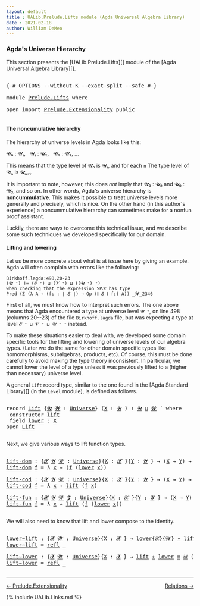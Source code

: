 ```yaml
---
layout: default
title : UALib.Prelude.Lifts module (Agda Universal Algebra Library)
date : 2021-02-18
author: William DeMeo
---
```


### <a id="agdas-universe-hierarchy">Agda's Universe Hierarchy</a>

This section presents the [UALib.Prelude.Lifts][] module of the [Agda Universal Algebra Library][].

<pre class="Agda">

<a id="317" class="Symbol">{-#</a> <a id="321" class="Keyword">OPTIONS</a> <a id="329" class="Pragma">--without-K</a> <a id="341" class="Pragma">--exact-split</a> <a id="355" class="Pragma">--safe</a> <a id="362" class="Symbol">#-}</a>

<a id="367" class="Keyword">module</a> <a id="374" href="Prelude.Lifts.html" class="Module">Prelude.Lifts</a> <a id="388" class="Keyword">where</a>

<a id="395" class="Keyword">open</a> <a id="400" class="Keyword">import</a> <a id="407" href="Prelude.Extensionality.html" class="Module">Prelude.Extensionality</a> <a id="430" class="Keyword">public</a>

</pre>

#### The noncumulative hierarchy

The hierarchy of universe levels in Agda looks like this:

𝓤₀ : 𝓤₁, &nbsp; 𝓤₁ : 𝓤₂, &nbsp; 𝓤₂ : 𝓤₃, …

This means that the type level of 𝓤₀ is 𝓤₁, and for each `n` The type level of 𝓤ₙ is 𝓤ₙ₊₁.

It is important to note, however, this does *not* imply that 𝓤₀ : 𝓤₂ and 𝓤₀ : 𝓤₃, and so on.  In other words, Agda's universe hierarchy is **noncummulative**.  This makes it possible to treat universe levels more generally and precisely, which is nice. On the other hand (in this author's experience) a noncummulative hierarchy can sometimes make for a nonfun proof assistant.

Luckily, there are ways to overcome this technical issue, and we describe some such techniques we developed specifically for our domain.

#### Lifting and lowering

Let us be more concrete about what is at issue here by giving an example. Agda will often complain with errors like the following:

```
Birkhoff.lagda:498,20-23
(𝓤 ⁺) != (𝓞 ⁺) ⊔ (𝓥 ⁺) ⊔ ((𝓤 ⁺) ⁺)
when checking that the expression SP𝒦 has type
Pred (Σ (λ A → (f₁ : ∣ 𝑆 ∣) → Op (∥ 𝑆 ∥ f₁) A)) _𝓦_2346
```

First of all, we must know how to interpret such errors. The one above means that Agda encountered a type at universe level `𝓤 ⁺`, on line 498 (columns 20--23) of the file `Birkhoff.lagda` file, but was expecting a type at level `𝓞 ⁺ ⊔ 𝓥 ⁺ ⊔ 𝓤 ⁺ ⁺` instead.

To make these situations easier to deal with, we developed some domain specific tools for the lifting and lowering of universe levels of our algebra types. (Later we do the same for other domain specific types like homomorphisms, subalgebras, products, etc).  Of course, this must be done carefully to avoid making the type theory inconsistent.  In particular, we cannot lower the level of a type unless it was previously lifted to a (higher than necessary) universe level.

A general `Lift` record type, similar to the one found in the [Agda Standard Library][] (in the `Level` module), is defined as follows.

<pre class="Agda">

<a id="2411" class="Keyword">record</a> <a id="Lift"></a><a id="2418" href="Prelude.Lifts.html#2418" class="Record">Lift</a> <a id="2423" class="Symbol">{</a><a id="2424" href="Prelude.Lifts.html#2424" class="Bound">𝓤</a> <a id="2426" href="Prelude.Lifts.html#2426" class="Bound">𝓦</a> <a id="2428" class="Symbol">:</a> <a id="2430" href="universes.html#551" class="Postulate">Universe</a><a id="2438" class="Symbol">}</a> <a id="2440" class="Symbol">(</a><a id="2441" href="Prelude.Lifts.html#2441" class="Bound">X</a> <a id="2443" class="Symbol">:</a> <a id="2445" href="Prelude.Lifts.html#2424" class="Bound">𝓤</a> <a id="2447" href="universes.html#758" class="Function Operator">̇</a><a id="2448" class="Symbol">)</a> <a id="2450" class="Symbol">:</a> <a id="2452" href="Prelude.Lifts.html#2424" class="Bound">𝓤</a> <a id="2454" href="Agda.Primitive.html#636" class="Primitive Operator">⊔</a> <a id="2456" href="Prelude.Lifts.html#2426" class="Bound">𝓦</a> <a id="2458" href="universes.html#758" class="Function Operator">̇</a>  <a id="2461" class="Keyword">where</a>
 <a id="2468" class="Keyword">constructor</a> <a id="lift"></a><a id="2480" href="Prelude.Lifts.html#2480" class="InductiveConstructor">lift</a>
 <a id="2486" class="Keyword">field</a> <a id="Lift.lower"></a><a id="2492" href="Prelude.Lifts.html#2492" class="Field">lower</a> <a id="2498" class="Symbol">:</a> <a id="2500" href="Prelude.Lifts.html#2441" class="Bound">X</a>
<a id="2502" class="Keyword">open</a> <a id="2507" href="Prelude.Lifts.html#2418" class="Module">Lift</a>

</pre>

Next, we give various ways to lift function types.

<pre class="Agda">

<a id="lift-dom"></a><a id="2591" href="Prelude.Lifts.html#2591" class="Function">lift-dom</a> <a id="2600" class="Symbol">:</a> <a id="2602" class="Symbol">{</a><a id="2603" href="Prelude.Lifts.html#2603" class="Bound">𝓧</a> <a id="2605" href="Prelude.Lifts.html#2605" class="Bound">𝓨</a> <a id="2607" href="Prelude.Lifts.html#2607" class="Bound">𝓦</a> <a id="2609" class="Symbol">:</a> <a id="2611" href="universes.html#551" class="Postulate">Universe</a><a id="2619" class="Symbol">}{</a><a id="2621" href="Prelude.Lifts.html#2621" class="Bound">X</a> <a id="2623" class="Symbol">:</a> <a id="2625" href="Prelude.Lifts.html#2603" class="Bound">𝓧</a> <a id="2627" href="universes.html#758" class="Function Operator">̇</a><a id="2628" class="Symbol">}{</a><a id="2630" href="Prelude.Lifts.html#2630" class="Bound">Y</a> <a id="2632" class="Symbol">:</a> <a id="2634" href="Prelude.Lifts.html#2605" class="Bound">𝓨</a> <a id="2636" href="universes.html#758" class="Function Operator">̇</a><a id="2637" class="Symbol">}</a> <a id="2639" class="Symbol">→</a> <a id="2641" class="Symbol">(</a><a id="2642" href="Prelude.Lifts.html#2621" class="Bound">X</a> <a id="2644" class="Symbol">→</a> <a id="2646" href="Prelude.Lifts.html#2630" class="Bound">Y</a><a id="2647" class="Symbol">)</a> <a id="2649" class="Symbol">→</a> <a id="2651" class="Symbol">(</a><a id="2652" href="Prelude.Lifts.html#2418" class="Record">Lift</a><a id="2656" class="Symbol">{</a><a id="2657" href="Prelude.Lifts.html#2603" class="Bound">𝓧</a><a id="2658" class="Symbol">}{</a><a id="2660" href="Prelude.Lifts.html#2607" class="Bound">𝓦</a><a id="2661" class="Symbol">}</a> <a id="2663" href="Prelude.Lifts.html#2621" class="Bound">X</a> <a id="2665" class="Symbol">→</a> <a id="2667" href="Prelude.Lifts.html#2630" class="Bound">Y</a><a id="2668" class="Symbol">)</a>
<a id="2670" href="Prelude.Lifts.html#2591" class="Function">lift-dom</a> <a id="2679" href="Prelude.Lifts.html#2679" class="Bound">f</a> <a id="2681" class="Symbol">=</a> <a id="2683" class="Symbol">λ</a> <a id="2685" href="Prelude.Lifts.html#2685" class="Bound">x</a> <a id="2687" class="Symbol">→</a> <a id="2689" class="Symbol">(</a><a id="2690" href="Prelude.Lifts.html#2679" class="Bound">f</a> <a id="2692" class="Symbol">(</a><a id="2693" href="Prelude.Lifts.html#2492" class="Field">lower</a> <a id="2699" href="Prelude.Lifts.html#2685" class="Bound">x</a><a id="2700" class="Symbol">))</a>

<a id="lift-cod"></a><a id="2704" href="Prelude.Lifts.html#2704" class="Function">lift-cod</a> <a id="2713" class="Symbol">:</a> <a id="2715" class="Symbol">{</a><a id="2716" href="Prelude.Lifts.html#2716" class="Bound">𝓧</a> <a id="2718" href="Prelude.Lifts.html#2718" class="Bound">𝓨</a> <a id="2720" href="Prelude.Lifts.html#2720" class="Bound">𝓦</a> <a id="2722" class="Symbol">:</a> <a id="2724" href="universes.html#551" class="Postulate">Universe</a><a id="2732" class="Symbol">}{</a><a id="2734" href="Prelude.Lifts.html#2734" class="Bound">X</a> <a id="2736" class="Symbol">:</a> <a id="2738" href="Prelude.Lifts.html#2716" class="Bound">𝓧</a> <a id="2740" href="universes.html#758" class="Function Operator">̇</a><a id="2741" class="Symbol">}{</a><a id="2743" href="Prelude.Lifts.html#2743" class="Bound">Y</a> <a id="2745" class="Symbol">:</a> <a id="2747" href="Prelude.Lifts.html#2718" class="Bound">𝓨</a> <a id="2749" href="universes.html#758" class="Function Operator">̇</a><a id="2750" class="Symbol">}</a> <a id="2752" class="Symbol">→</a> <a id="2754" class="Symbol">(</a><a id="2755" href="Prelude.Lifts.html#2734" class="Bound">X</a> <a id="2757" class="Symbol">→</a> <a id="2759" href="Prelude.Lifts.html#2743" class="Bound">Y</a><a id="2760" class="Symbol">)</a> <a id="2762" class="Symbol">→</a> <a id="2764" class="Symbol">(</a><a id="2765" href="Prelude.Lifts.html#2734" class="Bound">X</a> <a id="2767" class="Symbol">→</a> <a id="2769" href="Prelude.Lifts.html#2418" class="Record">Lift</a><a id="2773" class="Symbol">{</a><a id="2774" href="Prelude.Lifts.html#2718" class="Bound">𝓨</a><a id="2775" class="Symbol">}{</a><a id="2777" href="Prelude.Lifts.html#2720" class="Bound">𝓦</a><a id="2778" class="Symbol">}</a> <a id="2780" href="Prelude.Lifts.html#2743" class="Bound">Y</a><a id="2781" class="Symbol">)</a>
<a id="2783" href="Prelude.Lifts.html#2704" class="Function">lift-cod</a> <a id="2792" href="Prelude.Lifts.html#2792" class="Bound">f</a> <a id="2794" class="Symbol">=</a> <a id="2796" class="Symbol">λ</a> <a id="2798" href="Prelude.Lifts.html#2798" class="Bound">x</a> <a id="2800" class="Symbol">→</a> <a id="2802" href="Prelude.Lifts.html#2480" class="InductiveConstructor">lift</a> <a id="2807" class="Symbol">(</a><a id="2808" href="Prelude.Lifts.html#2792" class="Bound">f</a> <a id="2810" href="Prelude.Lifts.html#2798" class="Bound">x</a><a id="2811" class="Symbol">)</a>

<a id="lift-fun"></a><a id="2814" href="Prelude.Lifts.html#2814" class="Function">lift-fun</a> <a id="2823" class="Symbol">:</a> <a id="2825" class="Symbol">{</a><a id="2826" href="Prelude.Lifts.html#2826" class="Bound">𝓧</a> <a id="2828" href="Prelude.Lifts.html#2828" class="Bound">𝓨</a> <a id="2830" href="Prelude.Lifts.html#2830" class="Bound">𝓦</a> <a id="2832" href="Prelude.Lifts.html#2832" class="Bound">𝓩</a> <a id="2834" class="Symbol">:</a> <a id="2836" href="universes.html#551" class="Postulate">Universe</a><a id="2844" class="Symbol">}{</a><a id="2846" href="Prelude.Lifts.html#2846" class="Bound">X</a> <a id="2848" class="Symbol">:</a> <a id="2850" href="Prelude.Lifts.html#2826" class="Bound">𝓧</a> <a id="2852" href="universes.html#758" class="Function Operator">̇</a><a id="2853" class="Symbol">}{</a><a id="2855" href="Prelude.Lifts.html#2855" class="Bound">Y</a> <a id="2857" class="Symbol">:</a> <a id="2859" href="Prelude.Lifts.html#2828" class="Bound">𝓨</a> <a id="2861" href="universes.html#758" class="Function Operator">̇</a><a id="2862" class="Symbol">}</a> <a id="2864" class="Symbol">→</a> <a id="2866" class="Symbol">(</a><a id="2867" href="Prelude.Lifts.html#2846" class="Bound">X</a> <a id="2869" class="Symbol">→</a> <a id="2871" href="Prelude.Lifts.html#2855" class="Bound">Y</a><a id="2872" class="Symbol">)</a> <a id="2874" class="Symbol">→</a> <a id="2876" class="Symbol">(</a><a id="2877" href="Prelude.Lifts.html#2418" class="Record">Lift</a><a id="2881" class="Symbol">{</a><a id="2882" href="Prelude.Lifts.html#2826" class="Bound">𝓧</a><a id="2883" class="Symbol">}{</a><a id="2885" href="Prelude.Lifts.html#2830" class="Bound">𝓦</a><a id="2886" class="Symbol">}</a> <a id="2888" href="Prelude.Lifts.html#2846" class="Bound">X</a> <a id="2890" class="Symbol">→</a> <a id="2892" href="Prelude.Lifts.html#2418" class="Record">Lift</a><a id="2896" class="Symbol">{</a><a id="2897" href="Prelude.Lifts.html#2828" class="Bound">𝓨</a><a id="2898" class="Symbol">}{</a><a id="2900" href="Prelude.Lifts.html#2832" class="Bound">𝓩</a><a id="2901" class="Symbol">}</a> <a id="2903" href="Prelude.Lifts.html#2855" class="Bound">Y</a><a id="2904" class="Symbol">)</a>
<a id="2906" href="Prelude.Lifts.html#2814" class="Function">lift-fun</a> <a id="2915" href="Prelude.Lifts.html#2915" class="Bound">f</a> <a id="2917" class="Symbol">=</a> <a id="2919" class="Symbol">λ</a> <a id="2921" href="Prelude.Lifts.html#2921" class="Bound">x</a> <a id="2923" class="Symbol">→</a> <a id="2925" href="Prelude.Lifts.html#2480" class="InductiveConstructor">lift</a> <a id="2930" class="Symbol">(</a><a id="2931" href="Prelude.Lifts.html#2915" class="Bound">f</a> <a id="2933" class="Symbol">(</a><a id="2934" href="Prelude.Lifts.html#2492" class="Field">lower</a> <a id="2940" href="Prelude.Lifts.html#2921" class="Bound">x</a><a id="2941" class="Symbol">))</a>

</pre>

We will also need to know that lift and lower compose to the identity.

<pre class="Agda">

<a id="lower∼lift"></a><a id="3043" href="Prelude.Lifts.html#3043" class="Function">lower∼lift</a> <a id="3054" class="Symbol">:</a> <a id="3056" class="Symbol">{</a><a id="3057" href="Prelude.Lifts.html#3057" class="Bound">𝓧</a> <a id="3059" href="Prelude.Lifts.html#3059" class="Bound">𝓦</a> <a id="3061" class="Symbol">:</a> <a id="3063" href="universes.html#551" class="Postulate">Universe</a><a id="3071" class="Symbol">}{</a><a id="3073" href="Prelude.Lifts.html#3073" class="Bound">X</a> <a id="3075" class="Symbol">:</a> <a id="3077" href="Prelude.Lifts.html#3057" class="Bound">𝓧</a> <a id="3079" href="universes.html#758" class="Function Operator">̇</a><a id="3080" class="Symbol">}</a> <a id="3082" class="Symbol">→</a> <a id="3084" href="Prelude.Lifts.html#2492" class="Field">lower</a><a id="3089" class="Symbol">{</a><a id="3090" href="Prelude.Lifts.html#3057" class="Bound">𝓧</a><a id="3091" class="Symbol">}{</a><a id="3093" href="Prelude.Lifts.html#3059" class="Bound">𝓦</a><a id="3094" class="Symbol">}</a> <a id="3096" href="MGS-MLTT.html#3813" class="Function Operator">∘</a> <a id="3098" href="Prelude.Lifts.html#2480" class="InductiveConstructor">lift</a> <a id="3103" href="Prelude.Inverses.html#560" class="Datatype Operator">≡</a> <a id="3105" href="MGS-MLTT.html#3778" class="Function">𝑖𝑑</a> <a id="3108" href="Prelude.Lifts.html#3073" class="Bound">X</a>
<a id="3110" href="Prelude.Lifts.html#3043" class="Function">lower∼lift</a> <a id="3121" class="Symbol">=</a> <a id="3123" href="Prelude.Equality.html#1961" class="InductiveConstructor">refl</a> <a id="3128" class="Symbol">_</a>

<a id="lift∼lower"></a><a id="3131" href="Prelude.Lifts.html#3131" class="Function">lift∼lower</a> <a id="3142" class="Symbol">:</a> <a id="3144" class="Symbol">{</a><a id="3145" href="Prelude.Lifts.html#3145" class="Bound">𝓧</a> <a id="3147" href="Prelude.Lifts.html#3147" class="Bound">𝓦</a> <a id="3149" class="Symbol">:</a> <a id="3151" href="universes.html#551" class="Postulate">Universe</a><a id="3159" class="Symbol">}{</a><a id="3161" href="Prelude.Lifts.html#3161" class="Bound">X</a> <a id="3163" class="Symbol">:</a> <a id="3165" href="Prelude.Lifts.html#3145" class="Bound">𝓧</a> <a id="3167" href="universes.html#758" class="Function Operator">̇</a><a id="3168" class="Symbol">}</a> <a id="3170" class="Symbol">→</a> <a id="3172" href="Prelude.Lifts.html#2480" class="InductiveConstructor">lift</a> <a id="3177" href="MGS-MLTT.html#3813" class="Function Operator">∘</a> <a id="3179" href="Prelude.Lifts.html#2492" class="Field">lower</a> <a id="3185" href="Prelude.Inverses.html#560" class="Datatype Operator">≡</a> <a id="3187" href="MGS-MLTT.html#3778" class="Function">𝑖𝑑</a> <a id="3190" class="Symbol">(</a><a id="3191" href="Prelude.Lifts.html#2418" class="Record">Lift</a><a id="3195" class="Symbol">{</a><a id="3196" href="Prelude.Lifts.html#3145" class="Bound">𝓧</a><a id="3197" class="Symbol">}{</a><a id="3199" href="Prelude.Lifts.html#3147" class="Bound">𝓦</a><a id="3200" class="Symbol">}</a> <a id="3202" href="Prelude.Lifts.html#3161" class="Bound">X</a><a id="3203" class="Symbol">)</a>
<a id="3205" href="Prelude.Lifts.html#3131" class="Function">lift∼lower</a> <a id="3216" class="Symbol">=</a> <a id="3218" href="Prelude.Equality.html#1961" class="InductiveConstructor">refl</a> <a id="3223" class="Symbol">_</a>

</pre>


---------------

[← Prelude.Extensionality](Prelude.Extensionality.html)
<span style="float:right;">[Relations →](Relations.html)</span>

{% include UALib.Links.md %}
